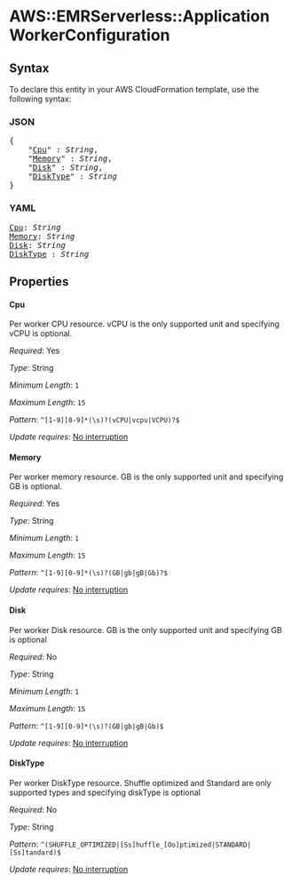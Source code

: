 # AWS::EMRServerless::Application WorkerConfiguration

## Syntax

To declare this entity in your AWS CloudFormation template, use the following syntax:

### JSON

<pre>
{
    "<a href="#cpu" title="Cpu">Cpu</a>" : <i>String</i>,
    "<a href="#memory" title="Memory">Memory</a>" : <i>String</i>,
    "<a href="#disk" title="Disk">Disk</a>" : <i>String</i>,
    "<a href="#diskType" title="DiskType">DiskType</a>" : <i>String</i>
}
</pre>

### YAML

<pre>
<a href="#cpu" title="Cpu">Cpu</a>: <i>String</i>
<a href="#memory" title="Memory">Memory</a>: <i>String</i>
<a href="#disk" title="Disk">Disk</a>: <i>String</i>
<a href="#diskType" title="DiskType">DiskType</a> : <i>String</i>
</pre>

## Properties

#### Cpu

Per worker CPU resource. vCPU is the only supported unit and specifying vCPU is optional.

_Required_: Yes

_Type_: String

_Minimum Length_: <code>1</code>

_Maximum Length_: <code>15</code>

_Pattern_: <code>^[1-9][0-9]*(\s)?(vCPU|vcpu|VCPU)?$</code>

_Update requires_: [No interruption](https://docs.aws.amazon.com/AWSCloudFormation/latest/UserGuide/using-cfn-updating-stacks-update-behaviors.html#update-no-interrupt)

#### Memory

Per worker memory resource. GB is the only supported unit and specifying GB is optional.

_Required_: Yes

_Type_: String

_Minimum Length_: <code>1</code>

_Maximum Length_: <code>15</code>

_Pattern_: <code>^[1-9][0-9]*(\s)?(GB|gb|gB|Gb)?$</code>

_Update requires_: [No interruption](https://docs.aws.amazon.com/AWSCloudFormation/latest/UserGuide/using-cfn-updating-stacks-update-behaviors.html#update-no-interrupt)

#### Disk

Per worker Disk resource. GB is the only supported unit and specifying GB is optional

_Required_: No

_Type_: String

_Minimum Length_: <code>1</code>

_Maximum Length_: <code>15</code>

_Pattern_: <code>^[1-9][0-9]*(\s)?(GB|gb|gB|Gb)$</code>

_Update requires_: [No interruption](https://docs.aws.amazon.com/AWSCloudFormation/latest/UserGuide/using-cfn-updating-stacks-update-behaviors.html#update-no-interrupt)

#### DiskType

Per worker DiskType resource. Shuffle optimized and Standard are only supported types and specifying diskType is optional

_Required_: No

_Type_: String

_Pattern_: <code>^(SHUFFLE_OPTIMIZED|[Ss]huffle_[Oo]ptimized|STANDARD|[Ss]tandard)$</code>

_Update requires_: [No interruption](https://docs.aws.amazon.com/AWSCloudFormation/latest/UserGuide/using-cfn-updating-stacks-update-behaviors.html#update-no-interrupt)

